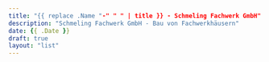 ```yaml
---
title: "{{ replace .Name "-" " " | title }} - Schmeling Fachwerk GmbH"
description: "Schmeling Fachwerk GmbH - Bau von Fachwerkhäusern"
date: {{ .Date }}
draft: true
layout: "list"
---
```


